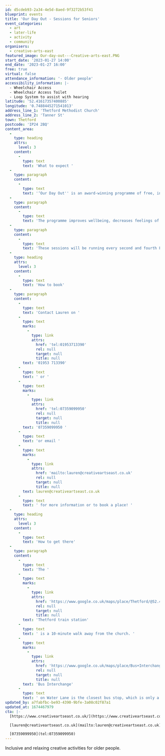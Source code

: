 ```yaml
---
id: d5cdeb93-2a34-4e5d-8aed-9f3272b53f41
blueprint: events
title: 'Our Day Out - Sessions for Seniors'
event_categories:
  - art
  - later-life
  - activity
  - community
organisers:
  - creative-arts-east
featured_image: Our-day-out---Creative-arts-east.PNG
start_date: '2023-01-27 14:00'
end_date: '2023-01-27 16:00'
free: true
virtual: false
attendance_information: '- Older people'
accessibility_information: |-
  - Wheelchair Access
  - Wheelchair Access Toilet
  - Loop System to assist with hearing
latitude: '52.41617357400885'
longitude: '0.7488445271541013'
address_line_1: 'Thetford Methodist Church'
address_line_2: 'Tanner St'
town: Thetford
postcode: 'IP24 2BQ'
content_area:
  -
    type: heading
    attrs:
      level: 3
    content:
      -
        type: text
        text: 'What to expect '
  -
    type: paragraph
    content:
      -
        type: text
        text: '‘Our Day Out'' is an award-winning programme of free, inclusive, high-quality creative workshops for older people that take place in a few locations, Thetford being one of them.'
  -
    type: paragraph
    content:
      -
        type: text
        text: 'The programme improves wellbeing, decreases feelings of isolation and loneliness, and creates new social connections by bringing people together. The sessions are open to all older people, including carers, those living with dementia or other long-term health conditions, and those who may feel lonely or isolated.'
  -
    type: paragraph
    content:
      -
        type: text
        text: 'These sessions will be running every second and fourth Friday of the month, unless otherwise stated.'
  -
    type: heading
    attrs:
      level: 3
    content:
      -
        type: text
        text: 'How to book'
  -
    type: paragraph
    content:
      -
        type: text
        text: 'Contact Lauren on '
      -
        type: text
        marks:
          -
            type: link
            attrs:
              href: 'tel:01953713390'
              rel: null
              target: null
              title: null
        text: '01953 713390'
      -
        type: text
        text: ' or '
      -
        type: text
        marks:
          -
            type: link
            attrs:
              href: 'tel:07359099950'
              rel: null
              target: null
              title: null
        text: '07359099950 '
      -
        type: text
        text: 'or email '
      -
        type: text
        marks:
          -
            type: link
            attrs:
              href: 'mailto:lauren@creativeartseast.co.uk'
              rel: null
              target: null
              title: null
        text: lauren@creativeartseast.co.uk
      -
        type: text
        text: ' for more information or to book a place! '
  -
    type: heading
    attrs:
      level: 3
    content:
      -
        type: text
        text: 'How to get there'
  -
    type: paragraph
    content:
      -
        type: text
        text: 'The '
      -
        type: text
        marks:
          -
            type: link
            attrs:
              href: 'https://www.google.co.uk/maps/place/Thetford/@52.4190296,0.7433181,17z/data=!3m1!4b1!4m5!3m4!1s0x47d834ed8bf4d6df:0x655fbb89d6a1b149!8m2!3d52.419009!4d0.7455028'
              rel: null
              target: null
              title: null
        text: 'Thetford train station'
      -
        type: text
        text: ' is a 10-minute walk away from the church. '
      -
        type: text
        marks:
          -
            type: link
            attrs:
              href: 'https://www.google.co.uk/maps/place/Bus+Interchange,+Minstergate,+Thetford/@52.4159182,0.7410516,17z/data=!3m1!4b1!4m5!3m4!1s0x47d835384aac837b:0xb2b147592ba9aa9!8m2!3d52.4159122!4d0.7455545'
              rel: null
              target: null
              title: null
        text: 'Bus Interchange'
      -
        type: text
        text: ' on Water Lane is the closest bus stop, which is only a 5-minute walk. '
updated_by: a7fabfbc-be93-4390-9bfe-3a08c02f87a1
updated_at: 1674467979
cta: |-
  [https://www.creativeartseast.co.uk/](https://www.creativeartseast.co.uk/)

  [lauren@creativeartseast.co.uk](mailto:lauren@creativeartseast.co.uk)

  [07359099950](tel:07359099950)
---
```

Inclusive and relaxing creative activities for older people.